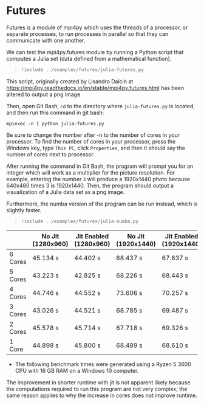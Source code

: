 # Futures

Futures is a module of mpi4py which uses the threads of a processor, or separate processes, to run processes in parallel so that they can communicate with one another.

We can test the mpi4py.futures module by running a Python script that computes a Julia set (data defined from a mathematical function).

> ``` python
> !include ../examples/futures/julia-futures.py
> ```

This script, originally created by Lisandro Dalcin at 
https://mpi4py.readthedocs.io/en/stable/mpi4py.futures.html
has been altered to output a png image

Then, open Git Bash, `cd` to the directory where `julia-futures.py` is located, and then run this command in git bash:

`mpiexec -n 1 python julia-futures.py`

Be sure to change the number after -n to the number of cores in your processor. To find the number of cores in your processor, press the Windows key, type
`This PC`, click `Properties`, and then it should say the number of cores next to processor.

After running the command in Git Bash, the program will prompt you for an integer which will work as a multiplier for the picture resolution.
For example, entering the number `3` will produce a 1920x1440 photo because 640x480 times 3 is 1920x1440. 
Then, the program should output a visualization of a Julia data set as a png image.

Furthermore, the numba version of the program can be run instead, which is slightly faster.

> ``` python
> !include ../examples/futures/julia-numba.py
> ```

|         |   No Jit (1280x960)  |  Jit Enabled (1280x960) | No Jit (1920x1440) | Jit Enabled (1920x1440) |
|---------|------------|---------------|-------------|------------|
| 6 Cores | 45.134 s   | 44.402 s      |   68.437 s          |   67.637 s  |
| 5 Cores | 43.223 s   | 42.825 s      |   68.226 s           |   68.443 s |
| 4 Cores | 44.746 s   | 44.552 s      |   73.606 s           |   70.257 s |
| 3 Cores | 43.026 s   | 44.521 s      |   68.785 s           |   69.487 s |
| 2 Cores | 45.578 s   | 45.714 s      |   67.718 s           |   69.326 s |
| 1 Core  | 44.898 s   | 45.800 s      |   68.489 s           |   68.610 s |

* The following benchmark times were generated using a Ryzen 5 3600 CPU with 16 GB RAM on a Windows 10 computer.

The improvement in shorter runtime with jit is not apparent likely because the
computations required to run this program are not very complex; the same reason
applies to why the increase in cores does not improve runtime.
